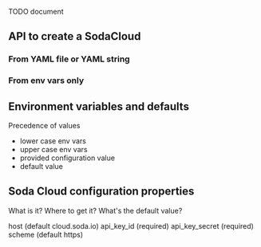 TODO document

## API to create a SodaCloud

### From YAML file or YAML string

### From env vars only

## Environment variables and defaults

Precedence of values 
* lower case env vars
* upper case env vars
* provided configuration value
* default value

## Soda Cloud configuration properties

What is it?  Where to get it?  What's the default value?

host (default cloud.soda.io)
api_key_id (required)
api_key_secret (required)
scheme (default https)
